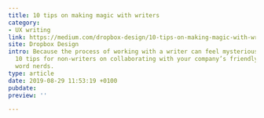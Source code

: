 ```yaml
---
title: 10 tips on making magic with writers
category:
- UX writing
link: https://medium.com/dropbox-design/10-tips-on-making-magic-with-writers-9bb17eabf749
site: Dropbox Design
intro: Because the process of working with a writer can feel mysterious, here are
  10 tips for non-writers on collaborating with your company’s friendly neighborhood
  word nerds.
type: article
date: 2019-08-29 11:53:19 +0100
pubdate: 
preview: ''

---
```

